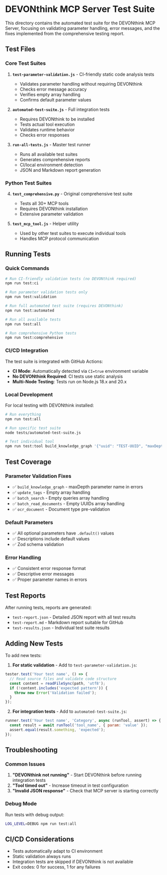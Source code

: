 # DEVONthink MCP Server Test Suite

This directory contains the automated test suite for the DEVONthink MCP Server, focusing on validating parameter handling, error messages, and the fixes implemented from the comprehensive testing report.

## Test Files

### Core Test Suites

1. **`test-parameter-validation.js`** - CI-friendly static code analysis tests
   - Validates parameter handling without requiring DEVONthink
   - Checks error message accuracy
   - Verifies empty array handling
   - Confirms default parameter values

2. **`automated-test-suite.js`** - Full integration tests
   - Requires DEVONthink to be installed
   - Tests actual tool execution
   - Validates runtime behavior
   - Checks error responses

3. **`run-all-tests.js`** - Master test runner
   - Runs all available test suites
   - Generates comprehensive reports
   - CI/local environment detection
   - JSON and Markdown report generation

### Python Test Suites

4. **`test_comprehensive.py`** - Original comprehensive test suite
   - Tests all 30+ MCP tools
   - Requires DEVONthink installation
   - Extensive parameter validation

5. **`test_mcp_tool.js`** - Helper utility
   - Used by other test suites to execute individual tools
   - Handles MCP protocol communication

## Running Tests

### Quick Commands

```bash
# Run CI-friendly validation tests (no DEVONthink required)
npm run test:ci

# Run parameter validation tests only
npm run test:validation

# Run full automated test suite (requires DEVONthink)
npm run test:automated

# Run all available tests
npm run test:all

# Run comprehensive Python tests
npm run test:comprehensive
```

### CI/CD Integration

The test suite is integrated with GitHub Actions:
- **CI Mode**: Automatically detected via `CI=true` environment variable
- **No DEVONthink Required**: CI tests use static analysis
- **Multi-Node Testing**: Tests run on Node.js 18.x and 20.x

### Local Development

For local testing with DEVONthink installed:
```bash
# Run everything
npm run test:all

# Run specific test suite
node tests/automated-test-suite.js

# Test individual tool
npm run test:tool build_knowledge_graph '{"uuid": "TEST-UUID", "maxDepth": 3}'
```

## Test Coverage

### Parameter Validation Fixes
- ✅ `build_knowledge_graph` - maxDepth parameter name in errors
- ✅ `update_tags` - Empty array handling
- ✅ `batch_search` - Empty queries array handling
- ✅ `batch_read_documents` - Empty UUIDs array handling
- ✅ `ocr_document` - Document type pre-validation

### Default Parameters
- ✅ All optional parameters have `.default()` values
- ✅ Descriptions include default values
- ✅ Zod schema validation

### Error Handling
- ✅ Consistent error response format
- ✅ Descriptive error messages
- ✅ Proper parameter names in errors

## Test Reports

After running tests, reports are generated:
- `test-report.json` - Detailed JSON report with all test results
- `test-report.md` - Markdown report suitable for GitHub
- `test-results.json` - Individual test suite results

## Adding New Tests

To add new tests:

1. **For static validation** - Add to `test-parameter-validation.js`:
```javascript
tester.test('Your test name', () => {
  // Read source files and validate code structure
  const content = readFileSync(path, 'utf8');
  if (!content.includes('expected pattern')) {
    throw new Error('Validation failed');
  }
});
```

2. **For integration tests** - Add to `automated-test-suite.js`:
```javascript
runner.test('Your test name', 'Category', async (runTool, assert) => {
  const result = await runTool('tool_name', { param: 'value' });
  assert.equal(result.something, 'expected');
});
```

## Troubleshooting

### Common Issues

1. **"DEVONthink not running"** - Start DEVONthink before running integration tests
2. **"Tool timed out"** - Increase timeout in test configuration
3. **"Invalid JSON response"** - Check that MCP server is starting correctly

### Debug Mode

Run tests with debug output:
```bash
LOG_LEVEL=DEBUG npm run test:all
```

## CI/CD Considerations

- Tests automatically adapt to CI environment
- Static validation always runs
- Integration tests are skipped if DEVONthink is not available
- Exit codes: 0 for success, 1 for any failures